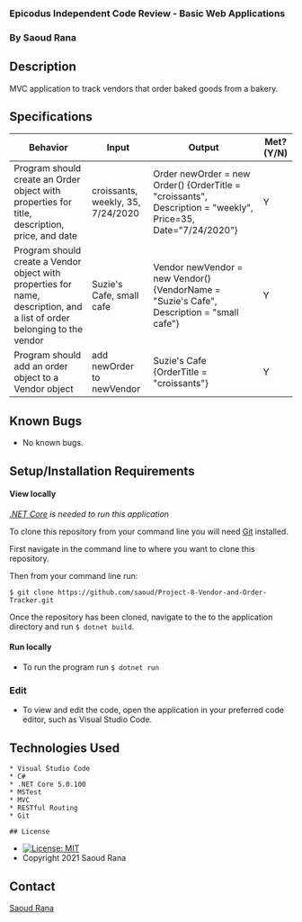 ### Epicodus Independent Code Review - Basic Web Applications

### By Saoud Rana
## Description
MVC application to track vendors that order baked goods from a bakery.

## Specifications
|                                                          Behavior                                                         | Input                             | Output                                                                                                       | Met? (Y/N) |
|--------------------------------------------------------------------------------------------------------------------------|-----------------------------------|--------------------------------------------------------------------------------------------------------------|------------|
| Program should create an Order object with properties for title, description, price, and date                             | croissants, weekly, 35, 7/24/2020 | Order newOrder = new Order() {OrderTitle = "croissants", Description = "weekly", Price=35, Date="7/24/2020"} | Y          |
| Program should create a Vendor object with properties for name, description, and a list of order belonging to the vendor  | Suzie's Cafe, small cafe          | Vendor newVendor = new Vendor() {VendorName = "Suzie's Cafe", Description = "small cafe"}                    | Y          |
| Program should add an order object to a Vendor object                                                                     | add newOrder to newVendor         | Suzie's Cafe {OrderTitle = "croissants"}                                                                     | Y          |

## Known Bugs
* No known bugs.   

## Setup/Installation Requirements

#### View locally

*[.NET Core](https://dotnet.microsoft.com/download/dotnet/5.0) is needed to run this application*

To clone this repository from your command line you will need [Git](https://git-scm.com/) installed. 

First navigate in the command line to where you want to clone this repository. 

Then from your command line run:

`$ git clone https://github.com/saoud/Project-8-Vendor-and-Order-Tracker.git`

Once the repository has been cloned, navigate to the to the application directory and run `$ dotnet build`.

#### Run locally
* To run the program run `$ dotnet run` 

### Edit
* To view and edit the code, open the application in your preferred code editor, such as Visual Studio Code.

## Technologies Used
```
* Visual Studio Code
* C#
* .NET Core 5.0.100
* MSTest
* MVC
* RESTful Routing
* Git
```

    ## License
* [![License: MIT](https://img.shields.io/badge/License-MIT-yellow.svg)](https://github.com/saoud/csharp-TDD-template/blob/main/LICENSE)
* Copyright 2021 Saoud Rana
## Contact
[Saoud Rana](mailto:githubissues@saoud.dev)
